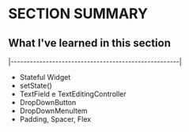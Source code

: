 # SECTION SUMMARY

## What I've learned in this section

|-----------------------------------------------------|

- Stateful Widget
- setState()
- TextField e TextEditingController
- DropDownButton
- DropDownMenuItem
- Padding, Spacer, Flex